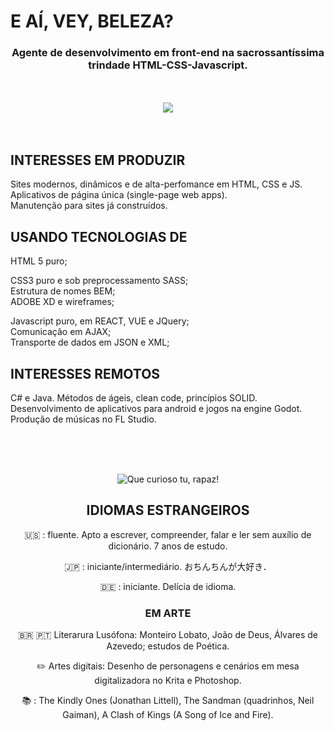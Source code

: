 # E AÍ, VEY, BELEZA?
<div align="center"> <h3>Agente de desenvolvimento em front-end na sacrossantíssima trindade HTML-CSS-Javascript.</h3></div><br><br> 

<div align="center"><img align="center" src="https://user-images.githubusercontent.com/104041222/164136380-d74ba03f-a82f-43ff-96dd-d4c59bd02b06.gif"></div> <br><br>

## INTERESSES EM PRODUZIR

Sites modernos, dinâmicos e de alta-perfomance em HTML, CSS e JS.<br>
Aplicativos de página única (single-page web apps).<br>
Manutenção para sites já construídos.<br>

## USANDO TECNOLOGIAS DE

HTML 5 puro;<br>

CSS3 puro e sob preprocessamento SASS;<br>
Estrutura de nomes BEM;<br>
ADOBE XD e wireframes;<br>


Javascript puro, em REACT, VUE e JQuery;<br>
Comunicação em AJAX;<br>
Transporte de dados em JSON e XML;<br>


## INTERESSES REMOTOS

C# e Java. Métodos de ágeis, clean code, princípios SOLID. Desenvolvimento de aplicativos para android e jogos na engine Godot. Produção de músicas no FL Studio.

<div align="center">  
<br>
<br>
<br>

![Que curioso tu, rapaz!](https://user-images.githubusercontent.com/104041222/164129172-53ed673d-82a8-4eff-b1be-0728bc699820.gif)

  
## IDIOMAS ESTRANGEIROS

🇺🇸 : fluente. Apto a escrever, compreender, falar e ler sem auxílio de dicionário. 7 anos de estudo.

🇯🇵 : iniciante/intermediário.  おちんちんが大好き．

🇩🇪 : iniciante. Delícia de idioma.

### EM ARTE

🇧🇷 🇵🇹 Literarura Lusófona: Monteiro Lobato, João de Deus, Álvares de Azevedo; estudos de Poética.

✏️ Artes digitais: Desenho de personagens e cenários em mesa digitalizadora no Krita e Photoshop. 

📚 : The Kindly Ones (Jonathan Littell), The Sandman (quadrinhos, Neil Gaiman), A Clash of Kings (A Song of Ice and Fire).

<!---
CRIAR UM SITE ANIMADO, TIRAR UMA GIF E COLOCAR NO MEU HEADER

36marvin/36marvin is a ✨ special ✨ repository because its `README.md` (this file) appears on your GitHub profile.
You can click the Preview link to take a look at your changes.
--->

  
  
</div>

